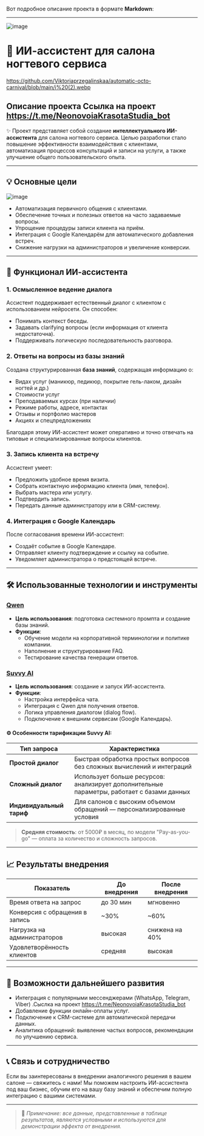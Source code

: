 Вот подробное описание проекта в формате **Markdown**:

---
![image](https://github.com/user-attachments/assets/2632feb0-495e-4ef9-88ca-c1466bbd330a)

# 💅 ИИ-ассистент для салона ногтевого сервиса
https://github.com/Viktoriaprzegalinskaa/automatic-octo-carnival/blob/main/i%20(2).webp
## Описание проекта Ссылка на проект https://t.me/NeonovoiaKrasotaStudia_bot
✨
Проект представляет собой создание **интеллектуального ИИ-ассистента** для салона ногтевого сервиса. Целью разработки стало повышение эффективности взаимодействия с клиентами, автоматизация процессов консультаций и записи на услуги, а также улучшение общего пользовательского опыта.

---

## 💡 Основные цели
![image](https://github.com/user-attachments/assets/163b6f60-9ad2-4154-a420-de21c2b39775)

- Автоматизация первичного общения с клиентами.
- Обеспечение точных и полезных ответов на часто задаваемые вопросы.
- Упрощение процедуры записи клиента на приём.
- Интеграция с Google Календарём для автоматического добавления встреч.
- Снижение нагрузки на администраторов и увеличение конверсии.

---

## 🔧 Функционал ИИ-ассистента

### 1. **Осмысленное ведение диалога**
Ассистент поддерживает естественный диалог с клиентом с использованием нейросети. Он способен:
- Понимать контекст беседы.
- Задавать clarifying вопросы (если информация от клиента недостаточна).
- Поддерживать логическую последовательность разговора.

### 2. **Ответы на вопросы из базы знаний**
Создана структурированная **база знаний**, содержащая информацию о:
- Видах услуг (маникюр, педикюр, покрытие гель-лаком, дизайн ногтей и др.)
- Стоимости услуг
- Преподаваемых курсах (при наличии)
- Режиме работы, адресе, контактах
- Отзывы и портфолио мастеров
- Акциях и спецпредложениях

Благодаря этому ИИ-ассистент может оперативно и точно отвечать на типовые и специализированные вопросы клиентов.

### 3. **Запись клиента на встречу**
Ассистент умеет:
- Предложить удобное время визита.
- Собрать контактную информацию клиента (имя, телефон).
- Выбрать мастера или услугу.
- Подтвердить запись.
- Передать данные администратору или в CRM-систему.

### 4. **Интеграция с Google Календарь**
После согласования времени ИИ-ассистент:
- Создаёт событие в Google Календаре.
- Отправляет клиенту подтверждение и ссылку на событие.
- Уведомляет администратора о предстоящей встрече.

---

## 🛠️ Использованные технологии и инструменты

### [Qwen](https://www.alibabacloud.com/product/qwen)
- **Цель использования**: подготовка системного промпта и создание базы знаний.
- **Функции**:
  - Обучение модели на корпоративной терминологии и политике компании.
  - Наполнение и структурирование FAQ.
  - Тестирование качества генерации ответов.

### [Suvvy AI](https://suvvy.ai/)
- **Цель использования**: создание и запуск ИИ-ассистента.
- **Функции**:
  - Настройка интерфейса чата.
  - Интеграция с Qwen для получения ответов.
  - Логика управления диалогом (dialog flow).
  - Подключение к внешним сервисам (Google Календарь).

#### ⚙️ Особенности тарификации Suvvy AI:

| Тип запроса | Характеристика |
|-------------|----------------|
| **Простой диалог** | Быстрая обработка простых вопросов без сложных вычислений и интеграций |
| **Сложный диалог** | Использует больше ресурсов: анализирует дополнительные параметры, работает с базами данных |
| **Индивидуальный тариф** | Для салонов с высоким объемом обращений — персонализированные условия |

> **Средняя стоимость**: от 5000₽ в месяц, по модели "Pay-as-you-go" — оплата за количество и сложность запросов.

---

## 📈 Результаты внедрения

| Показатель | До внедрения | После внедрения |
|-----------|--------------|------------------|
| Время ответа на запрос | до 30 мин | мгновенно |
| Конверсия с обращения в запись | ~30% | ~60% |
| Нагрузка на администраторов | высокая | снижена на 40% |
| Удовлетворённость клиентов | средняя | высокая |

---

## 📌 Возможности дальнейшего развития

- Интеграция с популярными мессенджерами (WhatsApp, Telegram, Viber) .Сыслка на проект https://t.me/NeonovoiaKrasotaStudia_bot
- Добавление функции онлайн-оплаты услуг.
- Подключение к CRM-системе для автоматической передачи данных.
- Аналитика обращений: выявление частых вопросов, рекомендации по улучшению сервиса.

---

## 📞 Связь и сотрудничество

Если вы заинтересованы в внедрении аналогичного решения в вашем салоне — свяжитесь с нами! Мы поможем настроить ИИ-ассистента под ваш бизнес, обучим его на вашу базу знаний и обеспечим полную интеграцию с вашими системами.

---

> 📝 *Примечание: все данные, представленные в таблице результатов, являются условными и используются для демонстрации эффекта от внедрения.*
